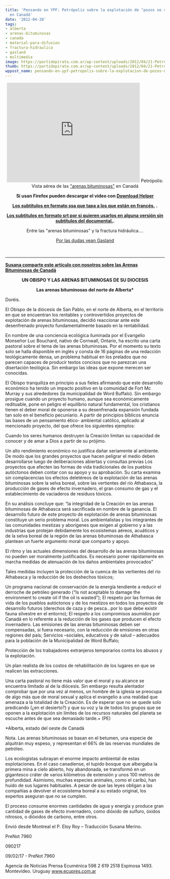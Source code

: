 ```yaml
---
title: 'Pensando en YPF: Petrópolis sobre la explotación de "pozos no convencionales"
  en Canadá'
date: '2012-04-28'
tags:
- alberta
- arenas-bituminosas
- canada
- material-para-difusion
- fractura-hidraulica
- gasland
- multimedia
image: https://partidopirata.com.ar/wp-content/uploads/2012/04/21-Petroleo-barato-caro-para-la-naturaleza.jpg
thumb: https://partidopirata.com.ar/wp-content/uploads/2012/04/21-Petroleo-barato-caro-para-la-naturaleza-150x128.jpg
wppost_name: pensando-en-ypf-petropolis-sobre-la-explotacion-de-pozos-no-convencionales-en-canada
---
```


<center>
<iframe src="http://www.youtube.com/embed/23PNfr4mpS0" frameborder="0" width="420" height="315"></iframe>
Petrópolis: Vista aérea de las <a href="http://en.wikipedia.org/wiki/Oil_sands">"arenas bituminosas"</a> en Canadá</center>
<p style="text-align: center;"><strong>Si usan Firefox pueden descargar el video con <a href="http://www.downloadhelper.net/" target="_blank">Download Helper</a></strong></p>
<p style="text-align: center;"><strong><a href="http://www.subdivx.com/X6XMjgzNDM3X-petropolis-vista-aerea-de-las-arenas-bituminosas-en-canada2009.html" target="_blank">Los subtítulos en formato ssa que tapa a los que están en francés.</a></strong>
<strong> .</strong></p>
<p style="text-align: center;"><strong><a href="https://rapidshare.com/files/3885763992/Petropolis___vue_aérienne_de_l_exploitation_des_sables_bitumsp.srt" target="_blank">Los subtítulos en formato srt por si quieren usarlos en alguna versión sin subtítulos del documental.</a>.</strong></p>
<p style="text-align: center;">Entre las "arenas bituminosas" y la fractura hidráulica....</p>
<p style="text-align: center;"><a href="http://partido-pirata.blogspot.com/2012/04/gasland-se-repetira-en-neuquen.html">Por las dudas vean Gasland</a></p>

<center></center>&nbsp;

<hr />

<strong><a href="http://lists.partidopirata.com.ar/pipermail/general-partidopirata.com.ar/2012-April/017240.html" target="_blank">Susana comparte este artículo con nosotros sobre las Arenas Bituminosas de Canadá</a></strong>
<p style="text-align: center;"><strong>UN OBISPO Y LAS ARENAS BITUMINOSAS DE SU DIOCESIS</strong></p>
<p style="text-align: center;"><strong>Las arenas bituminosas del norte de Alberta*</strong></p>
Doréis.

El Obispo de la diócesis de San Pablo, en el norte de Alberta, en el territorio en que se encuentran los rentables y controvertidos proyectos de explotación de arenas bituminosas, decidió reaccionar ante este desenfrenado proyecto fundamentalmente basado en la rentabilidad.

En nombre de una conciencia ecológica iluminada por el Evangelio Monseñor Luc Bouchard, nativo de Cornwall, Ontario, ha escrito una carta pastoral sobre el tema de las arenas bituminosas. Por el momento su texto solo se halla disponible en inglés y consta de 16 páginas de una redacción teológicamente densa, un problema habitual en los prelados que no parecen capaces de producir textos concisos que no parezcan una disertación teológica. Sin embargo las ideas que expone merecen ser conocidas.

El Obispo tranquiliza en principio a sus fieles afirmando que este desarrollo económico ha tenido un impacto positivo en la comunidad de Fort Mc Murray y sus alrededores (la municipalidad de Word Buffalo). Sin embargo prosigue cuando un proyecto humano, aunque sea económicamente redituable, pone en peligro el equilibrio natural fundamental, los cristianos tienen el deber moral de oponerse a su desenfrenada expansión fundada tan solo en el beneficio pecuniario. A partir de principios bíblicos enuncia las bases de un pensamiento ético- ambiental católico, aplicado al mencionado proyecto, del que ofrece los siguientes ejemplos:

Cuando los seres humanos destruyen la Creación limitan su capacidad de conocer y de amar a Dios a partir de su prójimo.

Un alto rendimiento económico no justifica dañar seriamente al ambiente. De modo que los grandes proyectos que hacen peligrar el medio deben desarrollarse luego de deliberaciones abiertas y consultas previas Los proyectos que afecten las formas de vida tradicionales de los pueblos autóctonos deben contar con su apoyo y su aprobación. Su carta examina sin complacencias los efectos deletéreos de la explotación de las arenas bituminosas sobre la selva boreal, sobre las vertientes del río Athabasca, la producción de gases de efecto invernadero, el gran consumo de gas y el establecimiento de vaciaderos de residuos tóxicos.

En su análisis concluye que: “la integridad de la Creación en las arenas bituminosas de Athabasca será sacrificada en nombre de la ganancia. El desarrollo futuro de este proyecto de explotación de arenas bituminosas constituye un serio problema moral. Los ambientalistas y los integrantes de las comunidades mestizas y aborígenes que exigen al gobierno y a las industrias que protejan debidamente los ecosistemas aéreos, acuáticos y de la selva boreal de la región de las arenas bituminosas de Athabasca plantean un fuerte argumento moral que comparto y apoyo.

El ritmo y las actuales dimensiones del desarrollo de las arenas bituminosas no pueden ser moralmente justificados. Es necesario poner rápidamente en marcha medidas de atenuación de los daños ambientales provocados”

Tales medidas incluyen la protección de la cuenca de las vertientes del río Athabasca y la reducción de los deshechos tóxicos;

Un programa nacional de conservación de la energía tendiente a reducir el derroche de petróleo generado (“Is not aceptable to damage the environment to create oil if the oil is wasted”); El respeto por las formas de vida de los pueblos autóctonos y de los
mestizos en todos los proyectos de desarrollo futuros (derechos de caza y de pesca…por lo que debe existir fauna silvestre en el entorno); El respeto a los compromisos asumidos por Canadá en lo referente a la reducción de los gases que producen el efecto invernadero. Las emisiones de las arenas bituminosas deben ser compensadas, si fuera necesario, con la reducción de emisiones en otras regiones del país; Servicios –sociales, educativos y de salud – adecuados para la población de la Municipalidad de Word Buffalo;

Protección de los trabajadores extranjeros temporarios contra los abusos y la explotación.

Un plan realista de los costos de rehabilitación de los lugares en que se realicen las extracciones.

Una carta pastoral no tiene más valor que el moral y su alcance se encuentra limitado al de la diócesis. Sin embargo resulta alentador comprobar que por una vez al menos, un hombre de la iglesia se preocupa de algo más que de moral sexual y aplica el evangelio a una realidad que amenaza a la totalidad de la Creación. Es de esperar que no se quede solo predicando (¿en el desierto?) y que su voz y la de todos los grupos que se oponen a la explotación sin límites de los recursos naturales del planeta se escuche antes de que sea demasiado tarde.+ (PE)

*Alberta, estado del oeste de Canadá

Nota. Las arenas bituminosas se basan en el betumen, una especie de alquitrán muy espeso, y representan el 66% de las reservas mundiales de petróleo.

Los ecologistas subrayan el enorme impacto ambiental de estas explotaciones. En el caso canadiense, el tupido bosque que albergaba la primera mina a cielo abierto, hoy abandonada, se transformó en un gigantesco cráter de varios kilómetros de extensión y unos 100 metros de profundidad. Asimismo, muchas especies animales, como el caribú, han huido de sus lugares habituales. A pesar de que las leyes obligan a las compañías a devolver el ecosistema boreal a su estado original, los expertos aseguran que no se
cumplen.

El proceso consume enormes cantidades de agua y energía y produce gran cantidad de gases de efecto invernadero, como dióxido de sulfuro, óxidos nitrosos, o dióxidos de carbono, entre otros.

Envió desde Montreal el P. Eloy Roy – Traducción Susana Merino.

PreNot 7960

090217

09/02/17 - PreNot 7960

Agencia de Noticias Prensa Ecuménica
598 2 619 2518 Espinosa 1493.
Montevideo. Uruguay
www.ecupres.com.ar
